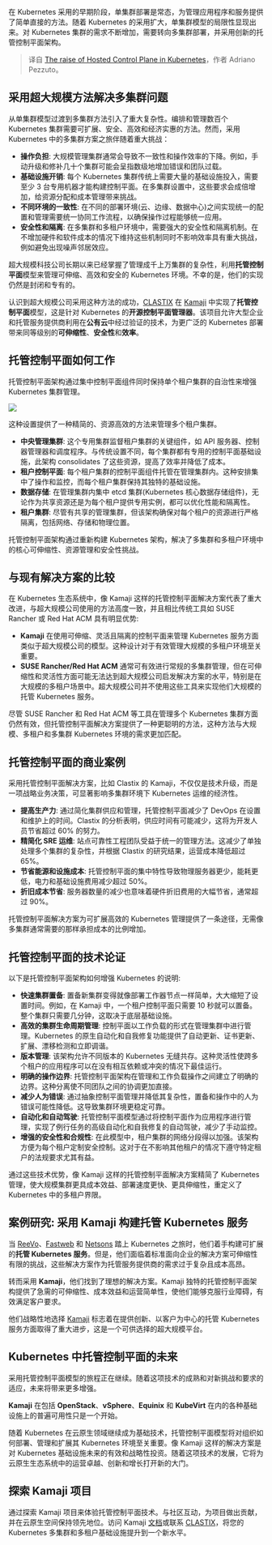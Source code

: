 <!--
title: 托管Kubernetes控制平面的崛起
cover: ./cover.png
-->

在 Kubernetes 采用的早期阶段，单集群部署是常态，为管理应用程序和服务提供了简单直接的方法。随着 Kubernetes 的采用扩大，单集群模型的局限性显现出来。对 Kubernetes 集群的需求不断增加，需要转向多集群部署，并采用创新的托管控制平面架构。

> 译自 [The raise of Hosted Control Plane in Kubernetes](https://clastix.io/post/the-raise-of-hosted-control-plane-in-kubernetes/)，作者 Adriano Pezzuto。

## 采用超大规模方法解决多集群问题

从单集群模型过渡到多集群方法引入了重大复杂性。编排和管理数百个 Kubernetes 集群需要可扩展、安全、高效和经济实惠的方法。然而，采用 Kubernetes 中的多集群方案之旅伴随着重大挑战：

- **操作负担**: 大规模管理集群通常会导致不一致性和操作效率的下降。例如，手动升级和修补几十个集群可能会呈指数级地增加错误和团队过载。
- **基础设施开销**: 每个 Kubernetes 集群传统上需要大量的基础设施投入，需要至少 3 台专用机器才能构建控制平面。在多集群设置中，这些要求会成倍增加，给资源分配和成本管理带来挑战。 
- **不同环境的一致性**: 在不同的部署环境(云、边缘、数据中心)之间实现统一的配置和管理需要统一协同工作流程，以确保操作过程能够统一应用。
- **安全性和隔离**: 在多集群和多租户环境中，需要强大的安全性和隔离机制。在不增加硬件和软件成本的情况下维持这些机制同时不影响效率具有重大挑战，例如避免出现噪声邻居效应。

超大规模科技公司长期以来已经掌握了管理成千上万集群的复杂性，利用**托管控制平面**模型来管理可伸缩、高效和安全的 Kubernetes 环境。不幸的是，他们的实现仍然是封闭和专有的。

认识到超大规模公司采用这种方法的成功，[CLASTIX](https://clastix.io/) 在 [Kamaji](https://kamaji.clastix.io/) 中实现了**托管控制平面**模型，这是针对 Kubernetes 的**开源控制平面管理器**。该项目允许大型企业和托管服务提供商利用在**公有云**中经过验证的技术，为更广泛的 Kubernetes 部署带来同等级别的**可伸缩性**、**安全性**和**效率**。

## 托管控制平面如何工作

托管控制平面架构通过集中控制平面组件同时保持单个租户集群的自治性来增强 Kubernetes 集群管理。

![](https://images.ctfassets.net/mpfwqtgg3vhh/6XPiaTcVOIf8eOHaiaL9jl/a51ed220e236fce3c650b84b3e9b1ab1/architecture.png)

这种设置提供了一种精简的、资源高效的方法来管理多个租户集群。

- **中央管理集群**: 这个专用集群监督租户集群的关键组件，如 API 服务器、控制器管理器和调度程序。与传统设置不同，每个集群都有专用的控制平面基础设施，此架构 consolidates 了这些资源，提高了效率并降低了成本。
- **租户控制平面**: 每个租户集群的控制平面组件托管在管理集群内。这种安排集中了操作和监控，而每个租户集群保持其独特的基础设施。
- **数据存储**: 在管理集群内集中 etcd 集群(Kubernetes 核心数据存储组件)，无论作为共享资源还是为每个租户提供专用实例，都可以优化性能和隔离性。
- **租户集群**: 尽管有共享的管理集群，但该架构确保对每个租户的资源进行严格隔离，包括网络、存储和物理位置。

托管控制平面架构通过重新构建 Kubernetes 架构，解决了多集群和多租户环境中的核心可伸缩性、资源管理和安全性挑战。

## 与现有解决方案的比较

在 Kubernetes 生态系统中，像 Kamaji 这样的托管控制平面解决方案代表了重大改进，与超大规模公司使用的方法高度一致，并且相比传统工具如 SUSE Rancher 或 Red Hat ACM 具有明显优势:

- **Kamaji** 在使用可伸缩、灵活且隔离的控制平面来管理 Kubernetes 服务方面类似于超大规模公司的模型。这种设计对于有效管理大规模的多租户环境至关重要。
- **SUSE Rancher/Red Hat ACM** 通常可有效进行常规的多集群管理，但在可伸缩性和灵活性方面可能无法达到超大规模公司启发解决方案的水平，特别是在大规模的多租户场景中。超大规模公司并不使用这些工具来实现他们大规模的托管 Kubernetes 服务。

尽管 SUSE Rancher 和 Red Hat ACM 等工具在管理多个 Kubernetes 集群方面仍然有效，但托管控制平面解决方案提供了一种更聪明的方法，这种方法与大规模、多租户和多集群 Kubernetes 环境的需求更加匹配。

## 托管控制平面的商业案例

采用托管控制平面解决方案，比如 Clastix 的 Kamaji，不仅仅是技术升级，而是一项战略业务决策，可显著影响多集群环境下 Kubernetes 运维的经济性。

- **提高生产力**: 通过简化集群供应和管理，托管控制平面减少了 DevOps 在设置和维护上的时间。Clastix 的分析表明，供应时间有可能减少，这将为开发人员节省超过 60% 的努力。
- **精简化 SRE 运维**: 站点可靠性工程团队受益于统一的管理方法。这减少了单独处理多个集群的复杂性，并根据 Clastix 的研究结果，运营成本降低超过 65%。
- **节省能源和设施成本**: 托管控制平面的集中特性导致物理服务器更少，能耗更低，电力和基础设施费用减少超过 50%。
- **折旧成本节省**: 服务器数量的减少也意味着硬件折旧费用的大幅节省，通常超过 90%。

托管控制平面解决方案为可扩展高效的 Kubernetes 管理提供了一条途径，无需像多集群通常需要的那样承担成本的比例增加。

## 托管控制平面的技术论证

以下是托管控制平面架构如何增强 Kubernetes 的说明:

- **快速集群置备**: 置备新集群变得就像部署工作器节点一样简单，大大缩短了设置时间。例如，在 Kamaji 中，一个租户控制平面只需要 10 秒就可以置备。整个集群只需要几分钟，这取决于底层基础设施。
- **高效的集群生命周期管理**: 控制平面以工作负载的形式在管理集群中进行管理。Kubernetes 的原生自动化和自我修复功能提供了自动更新、证书更新、扩展、漂移检测和立即调谐。
- **版本管理**: 该架构允许不同版本的 Kubernetes 无缝共存。这种灵活性使跨多个租户的应用程序可以在没有相互依赖或冲突的情况下最佳运行。
- **明确的操作边界**: 托管控制平面架构在管理和工作负载操作之间建立了明确的边界。这种分离使不同团队之间的协调更加直接。
- **减少人为错误**: 通过抽象控制平面管理并降低其复杂性，置备和操作中的人为错误可能性降低。这导致集群环境更稳定可靠。
- **自动化和自动驾驶**: 托管控制平面模型通过将控制平面作为应用程序进行管理，实现了例行任务的高级自动化和自我修复的自动驾驶，减少了手动监控。
- **增强的安全性和合规性**: 在此模型中，租户集群的网络分段得以加强。该架构方便为每个租户定制安全控制。这对于在不影响其他租户的情况下遵守特定租户的法规要求尤其有益。

通过这些技术优势，像 Kamaji 这样的托管控制平面解决方案精简了 Kubernetes 管理，使大规模集群更具成本效益、部署速度更快、更具伸缩性，重定义了 Kubernetes 中的多租户界限。

## 案例研究: 采用 Kamaji 构建托管 Kubernetes 服务  

当 [ReeVo](https://www.reevo.it/)、[Fastweb](https://www.fastweb.it/) 和 [Netsons](https://www.netsons.com/en/kubernetes) 踏上 Kubernetes 之旅时，他们着手构建可扩展的**托管 Kubernetes 服务**。但是，他们面临着标准面向企业的解决方案可伸缩性有限的挑战，这些解决方案作为托管服务提供商的需求过于复杂且成本高昂。

转而采用 **Kamaji**，他们找到了理想的解决方案。Kamaji 独特的托管控制平面架构提供了急需的可伸缩性、成本效益和运营简单性，使他们能够克服行业障碍，有效满足客户要求。  

他们战略性地选择 [Kamaji](https://kamaji.clastix.io/) 标志着在提供创新、以客户为中心的托管 Kubernetes 服务方面取得了重大进步，这是一个可供选择的超大规模平台。

## Kubernetes 中托管控制平面的未来

采用托管控制平面模型的旅程正在继续。随着这项技术的成熟和对新挑战和要求的适应，未来将带来更多增强。

**Kamaji** 在包括 **OpenStack**、**vSphere**、**Equinix** 和 **KubeVirt** 在内的各种基础设施上的普遍可用性只是一个开始。

随着 Kubernetes 在云原生领域继续成为基础技术，托管控制平面模型将对组织如何部署、管理和扩展其 Kubernetes 环境至关重要。像 Kamaji 这样的解决方案是对 Kubernetes 基础设施未来的有效和战略性投资。随着这项技术的发展，它将为云原生生态系统中的运营卓越、创新和增长打开新的大门。

## 探索 Kamaji 项目

通过探索 Kamaji 项目来体验托管控制平面技术。与社区互动，为项目做出贡献，并在云原生空间保持领先地位。访问 Kamaji [文档](https://kamaji.clastix.io/)或联系 [CLASTIX](https://clastix.io/post/the-raise-of-hosted-control-plane-in-kubernetes-architecture/hello@clastix.io)，将您的 Kubernetes 多集群和多租户基础设施提升到一个新水平。
